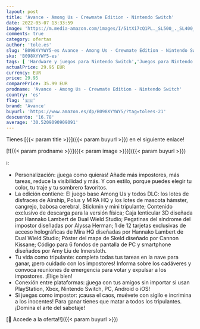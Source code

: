 ```yaml
---
layout: post
title: 'Avance - Among Us - Crewmate Edition - Nintendo Switch'
date: 2022-05-07 13:33:59
image: 'https://m.media-amazon.com/images/I/51tXi7cQ1PL._SL500_._SL400_.jpg'
comments: true
category: ofertas
author: 'tole.es'
slug: 'B098XYYWY5-es Avance - Among Us - Crewmate Edition - Nintendo Switch'
sku: 'B098XYYWY5-es'
tags: [ 'Hardware y juegos para Nintendo Switch','Juegos para Nintendo Switch','Videojuegos','avance','nintendo','🇪🇸', ]
actualPrice: 29.95 EUR
currency: EUR
price: 29.95
comparePrice: 35.99 EUR
prodname: 'Avance - Among Us - Crewmate Edition - Nintendo Switch'
country: 'es'
flag: '🇪🇸'
brand: 'Avance'
buyurl: 'https://www.amazon.es/dp/B098XYYWY5/?tag=tolees-21'
descuento: '16.78'
average: '30.5209090909091'
---
```


Tienes [{{< param title >}}]({{< param buyurl >}}) en el siguiente enlace!

[![{{< param prodname >}}]({{< param image >}})]({{< param buyurl >}})

ℹ️:

- Personalización: ¡juega como quieras! Añade más impostores, más tareas, reduce la visibilidad y más. Y con estilo, porque puedes elegir tu color, tu traje y tu sombrero favoritos.
- La edición contiene: El juego base Among Us y todos DLC: los lotes de disfraces de Airship, Polus y MIRA HQ y los lotes de mascota hámster, cangrejo, babosa cerebral, Stickmin y mini tripulante; Contenido exclusivo de descarga para la versión física; Caja lenticular 3D diseñada por Hannako Lambert de Dual Wield Studio; Pegatinas del síndrome del impostor diseñadas por Alyssa Herman; 1 de 12 tarjetas exclusivas de acceso holográficas de Mira HQ diseñadas por Hannako Lambert de Dual Wield Studio; Póster del mapa de Skeld diseñado por Cannon Kissane; Código para 6 fondos de pantalla de PC y smartphone diseñados por Amy Liu de Innersloth.
- Tu vida como tripulante: completa todas tus tareas en la nave para ganar, ¡pero cuidado con los impostores! Informa sobre los cadáveres y convoca reuniones de emergencia para votar y expulsar a los impostores. ¡Elige bien!
- Conexión entre plataformas: ¡juega con tus amigos sin importar si usan PlayStation, Xbox, Nintendo Switch, PC, Android o iOS!
- Si juegas como impostor: ¡causa el caos, muévete con sigilo e incrimina a los inocentes! Para ganar tienes que matar a todos los tripulantes. ¡Domina el arte del sabotaje!

[🛒 Accede a la oferta!!]({{< param buyurl >}})
